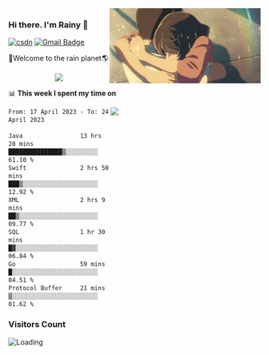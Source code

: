 <img  align='right' height="150" src="https://github.com/LikeRainDay/LikeRainDay/blob/master/pic/img_rain_1.gif?raw=true">



### Hi there. I'm Rainy :lemon:

[![csdn](https://img.shields.io/badge/-csdn-c14438?style=flat-square&logo=c&logoColor=white)](https://blog.csdn.net/qq_15807167)
[![Gmail Badge](https://img.shields.io/badge/-gmail-c14438?style=flat-square&logo=Gmail&logoColor=white&link=mailto:houshuai0816@gmail.com)](mailto:houshuai0816@gmail.com)

🚀Welcome to the rain planet🌎

<center>
<img align='center'  src="https://source.unsplash.com/random/1200x600">
</center>

📊 **This week I spent my time on**

<img align='right'   width="300" src="https://github-readme-stats.vercel.app/api?username=LikeRainDay&show_icons=true&title_color=fff&icon_color=79ff97&text_color=9f9f9f&bg_color=151515&count_private=true">

<!--START_SECTION:waka-->

```text
From: 17 April 2023 - To: 24 April 2023

Java                13 hrs 28 mins  ███████████████▒░░░░░░░░░   61.10 %
Swift               2 hrs 50 mins   ███▒░░░░░░░░░░░░░░░░░░░░░   12.92 %
XML                 2 hrs 9 mins    ██▒░░░░░░░░░░░░░░░░░░░░░░   09.77 %
SQL                 1 hr 30 mins    █▓░░░░░░░░░░░░░░░░░░░░░░░   06.84 %
Go                  59 mins         █░░░░░░░░░░░░░░░░░░░░░░░░   04.51 %
Protocol Buffer     21 mins         ▒░░░░░░░░░░░░░░░░░░░░░░░░   01.62 %
```

<!--END_SECTION:waka-->

### Visitors Count
<img align="left" src = "https://profile-counter.glitch.me/LikeRainDay/count.svg" alt ="Loading">
